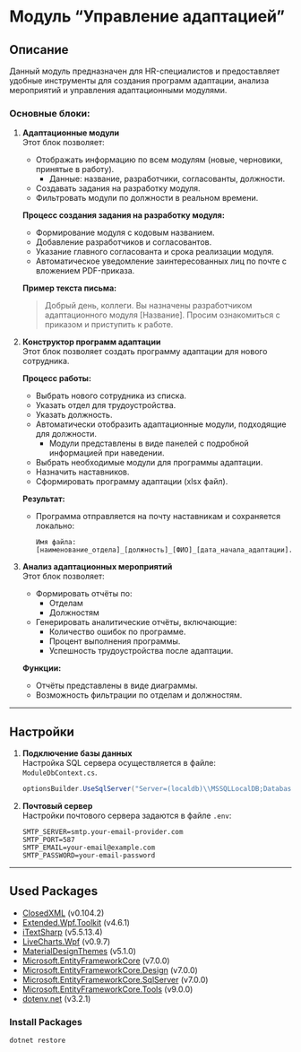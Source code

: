 ﻿# Модуль “Управление адаптацией”

## Описание

Данный модуль предназначен для HR-специалистов и предоставляет удобные инструменты для создания программ адаптации, анализа мероприятий и управления адаптационными модулями.

### Основные блоки:

1. **Адаптационные модули**  
   Этот блок позволяет:
   - Отображать информацию по всем модулям (новые, черновики, принятые в работу).  
     - Данные: название, разработчики, согласованты, должности.
   - Создавать задания на разработку модуля.
   - Фильтровать модули по должности в реальном времени.

   **Процесс создания задания на разработку модуля:**
   - Формирование модуля с кодовым названием.
   - Добавление разработчиков и согласовантов.
   - Указание главного согласованта и срока реализации модуля.
   - Автоматическое уведомление заинтересованных лиц по почте с вложением PDF-приказа.

   **Пример текста письма:**
   > Добрый день, коллеги. Вы назначены разработчиком адаптационного модуля [Название]. Просим ознакомиться с приказом и приступить к работе.


2. **Конструктор программ адаптации**  
   Этот блок позволяет создать программу адаптации для нового сотрудника.

   **Процесс работы:**
   - Выбрать нового сотрудника из списка.
   - Указать отдел для трудоустройства.
   - Указать должность.
   - Автоматически отобразить адаптационные модули, подходящие для должности.  
     - Модули представлены в виде панелей с подробной информацией при наведении.
   - Выбрать необходимые модули для программы адаптации.
   - Назначить наставников.
   - Сформировать программу адаптации (xlsx файл).  

   **Результат:**
   - Программа отправляется на почту наставникам и сохраняется локально:
     ```
     Имя файла: [наименование_отдела]_[должность]_[ФИО]_[дата_начала_адаптации].xlsx
     ```

3. **Анализ адаптационных мероприятий**  
   Этот блок позволяет:
   - Формировать отчёты по:
     - Отделам
     - Должностям
   - Генерировать аналитические отчёты, включающие:
     - Количество ошибок по программе.
     - Процент выполнения программы.
     - Успешность трудоустройства после адаптации.  

   **Функции:**
   - Отчёты представлены в виде диаграммы.
   - Возможность фильтрации по отделам и должностям.

---

## Настройки

1. **Подключение базы данных**  
   Настройка SQL сервера осуществляется в файле: `ModuleDbContext.cs`.

   ```csharp
   optionsBuilder.UseSqlServer("Server=(localdb)\\MSSQLLocalDB;Database=AdaptationModulesDB;Trusted_Connection=True;");
   ```

2. **Почтовый сервер**  
   Настройки почтового сервера задаются в файле `.env`:

   ```env
   SMTP_SERVER=smtp.your-email-provider.com
   SMTP_PORT=587
   SMTP_EMAIL=your-email@example.com
   SMTP_PASSWORD=your-email-password
   ```

---

## Used Packages

- [ClosedXML](https://github.com/ClosedXML/ClosedXML) (v0.104.2)
- [Extended.Wpf.Toolkit](https://github.com/xceedsoftware/wpftoolkit) (v4.6.1)
- [iTextSharp](https://github.com/itext/itextsharp) (v5.5.13.4)
- [LiveCharts.Wpf](https://github.com/Live-Charts/Live-Charts) (v0.9.7)
- [MaterialDesignThemes](https://github.com/MaterialDesignInXAML/MaterialDesignInXamlToolkit) (v5.1.0)
- [Microsoft.EntityFrameworkCore](https://github.com/dotnet/efcore) (v7.0.0)
- [Microsoft.EntityFrameworkCore.Design](https://www.nuget.org/packages/Microsoft.EntityFrameworkCore.Design/) (v7.0.0)
- [Microsoft.EntityFrameworkCore.SqlServer](https://www.nuget.org/packages/Microsoft.EntityFrameworkCore.SqlServer/) (v7.0.0)
- [Microsoft.EntityFrameworkCore.Tools](https://www.nuget.org/packages/Microsoft.EntityFrameworkCore.Tools/) (v9.0.0)
- [dotenv.net](https://www.nuget.org/packages/dotenv.net) (v3.2.1)

### Install Packages

```bash
dotnet restore

